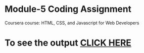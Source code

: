 
# Module-5 Coding Assignment

Coursera course: HTML, CSS, and Javascript for Web Developers

# To see the output [CLICK HERE](https://sushantsharma08.github.io/Assignments_Coursera/module-5/index.html)
